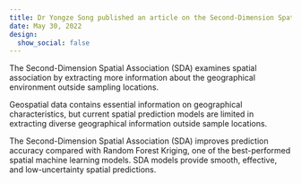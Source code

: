 ```yaml
---
title: Dr Yongze Song published an article on the Second-Dimension Spatial Association.
date: May 30, 2022
design:
  show_social: false
---
```


The Second-Dimension Spatial Association (SDA) examines spatial association by extracting more information about the geographical environment outside sampling locations. 

<!--more-->

Geospatial data contains essential information on geographical characteristics, but current spatial prediction models are limited in extracting diverse geographical information outside sample locations. 

The Second-Dimension Spatial Association (SDA) improves prediction accuracy compared with Random Forest Kriging, one of the best-performed spatial machine learning models. SDA models provide smooth, effective, and low-uncertainty spatial predictions.



